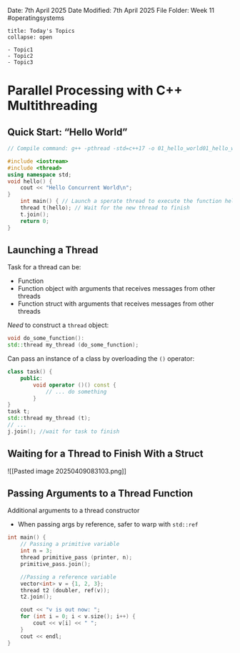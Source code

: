 Date: 7th April 2025
Date Modified: 7th April 2025
File Folder: Week 11
#operatingsystems

```ad-abstract
title: Today's Topics
collapse: open

- Topic1
- Topic2
- Topic3

```

# Parallel Processing with C++ Multithreading

## Quick Start: “Hello World”

```c++
// Compile command: g++ -pthread -std=c++17 -o 01_hello_world01_hello_world.cpp 

#include <iostream> 
#include <thread> 
using namespace std; 
void hello() { 
	cout << "Hello Concurrent World\n"; 
} 
	int main() { // Launch a sperate thread to execute the function hello() 
	thread t(hello); // Wait for the new thread to finish 
	t.join(); 
	return 0; 
}
```

## Launching a Thread

Task for a thread can be:
- Function
- Function object with arguments that receives messages from other threads
- Function struct with arguments that receives messages from other threads

*Need* to construct a `thread` object:

```c++
void do_some_function():
std::thread my_thread (do_some_function);
```

Can pass an instance of a class by overloading the `()` operator:

```c++
class task() {
	public:
		void operator ()() const {
			// ... do something
		}
}
task t;
std::thread my_thread (t);
// ...
j.join(); //wait for task to finish
```

## Waiting for a Thread to Finish With a Struct

![[Pasted image 20250409083103.png]]

## Passing Arguments to a Thread Function

Additional arguments to a thread constructor
- When passing args by reference, safer to warp with `std::ref`

```c++
int main() {
	// Passing a primitive variable
	int n = 3;
	thread primitive_pass (printer, n);
	primitive_pass.join();

	//Passing a reference variable
	vector<int> v = {1, 2, 3};
	thread t2 (doubler, ref(v));
	t2.join();

	cout << "v is out now: ";
	for (int i = 0; i < v.size(); i++) {
		cout << v[i] << " ";
	}
	cout << endl;
}
```

